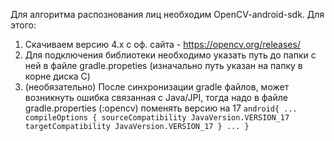Для алгоритма распознования лиц необходим OpenCV-android-sdk. Для этого:
  1) Скачиваем версию 4.x с оф. сайта - https://opencv.org/releases/
  2) Для подключения библиотеки необходимо указать путь до папки с ней в файле gradle.propeties (изначально путь указан на папку в корне диска С)
  3) (необязательно) После синхронизации gradle файлов, может возникнуть ошибка связанная с Java/JPI, тогда надо в файле gradle.properties (:opencv) поменять версию на 17
        `android{
             ...
             compileOptions {
                 sourceCompatibility JavaVersion.VERSION_17
                 targetCompatibility JavaVersion.VERSION_17
             }
             ...
         }`
        
